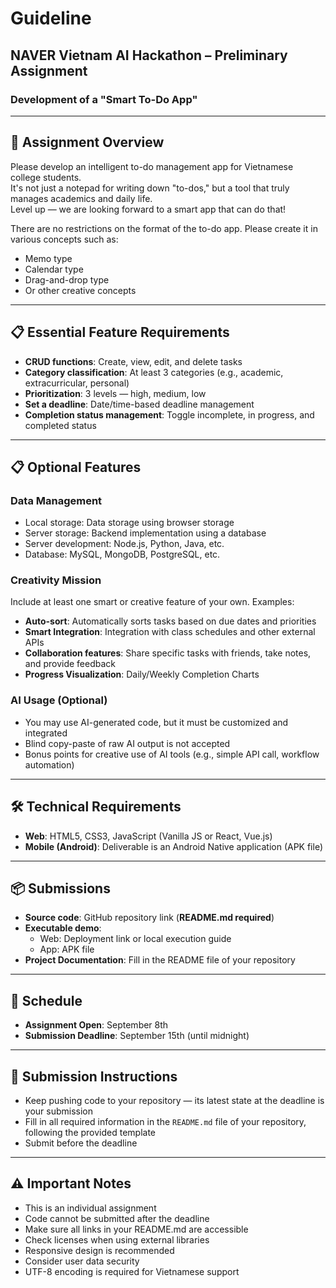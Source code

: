 # Guideline  
## NAVER Vietnam AI Hackathon – Preliminary Assignment  
### Development of a "Smart To-Do App"

---

## 🎯 Assignment Overview  
Please develop an intelligent to-do management app for Vietnamese college students.  
It's not just a notepad for writing down "to-dos," but a tool that truly manages academics and daily life.  
Level up — we are looking forward to a smart app that can do that!  

There are no restrictions on the format of the to-do app. Please create it in various concepts such as:  
- Memo type  
- Calendar type  
- Drag-and-drop type  
- Or other creative concepts  

---

## 📋 Essential Feature Requirements  
- **CRUD functions**: Create, view, edit, and delete tasks  
- **Category classification**: At least 3 categories (e.g., academic, extracurricular, personal)  
- **Prioritization**: 3 levels — high, medium, low  
- **Set a deadline**: Date/time-based deadline management  
- **Completion status management**: Toggle incomplete, in progress, and completed status  

---

## 📋 Optional Features  

### Data Management  
- Local storage: Data storage using browser storage  
- Server storage: Backend implementation using a database  
- Server development: Node.js, Python, Java, etc.  
- Database: MySQL, MongoDB, PostgreSQL, etc.  

### Creativity Mission  
Include at least one smart or creative feature of your own. Examples:  
- **Auto-sort**: Automatically sorts tasks based on due dates and priorities  
- **Smart Integration**: Integration with class schedules and other external APIs  
- **Collaboration features**: Share specific tasks with friends, take notes, and provide feedback  
- **Progress Visualization**: Daily/Weekly Completion Charts  

### AI Usage (Optional)  
- You may use AI-generated code, but it must be customized and integrated  
- Blind copy-paste of raw AI output is not accepted  
- Bonus points for creative use of AI tools (e.g., simple API call, workflow automation)  

---

## 🛠 Technical Requirements  
- **Web**: HTML5, CSS3, JavaScript (Vanilla JS or React, Vue.js)  
- **Mobile (Android)**: Deliverable is an Android Native application (APK file)  

---

## 📦 Submissions  
- **Source code**: GitHub repository link (**README.md required**)  
- **Executable demo**:  
  - Web: Deployment link or local execution guide  
  - App: APK file  
- **Project Documentation**: Fill in the README file of your repository  

---

## 📅 Schedule  
- **Assignment Open**: September 8th  
- **Submission Deadline**: September 15th (until midnight)  

---

## 📌 Submission Instructions  
- Keep pushing code to your repository — its latest state at the deadline is your submission  
- Fill in all required information in the `README.md` file of your repository, following the provided template  
- Submit before the deadline  

---

## ⚠️ Important Notes  
- This is an individual assignment  
- Code cannot be submitted after the deadline  
- Make sure all links in your README.md are accessible  
- Check licenses when using external libraries  
- Responsive design is recommended  
- Consider user data security  
- UTF-8 encoding is required for Vietnamese support  
